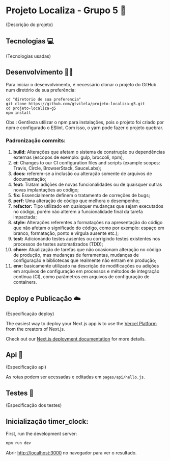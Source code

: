 # Projeto Localiza - Grupo 5 :memo:

(Descrição do projeto)


## Tecnologias :computer:

(Tecnologias usadas)

## Desenvolvimento :man_technologist:

Para iniciar o desenvolvimento, é necessário clonar o projeto do GitHub num diretório de sua preferência:

```shell
cd "diretorio de sua preferencia"
git clone https://github.com/gtvilela/projeto-localiza-g5.git
cd projeto-localiza-g5
npm install
```
Obs.: Gentileza utilizar o npm para instalações, pois o projeto foi criado por npm e configurado o ESlint. Com isso, o yarn pode fazer o projeto quebrar.

### Padronização commits:

1. <b>build:</b> Alterações que afetam o sistema de construção ou dependências externas (escopos de exemplo: gulp, broccoli, npm),
2. <b>ci:</b> Changes to our CI configuration files and scripts (example scopes: Travis, Circle, BrowserStack, SauceLabs);
3. <b>docs:</b> referem-se a inclusão ou alteração somente de arquivos de documentação;
4. <b>feat:</b> Tratam adições de novas funcionalidades ou de quaisquer outras novas implantações ao código;
5. <b>fix:</b> Essencialmente definem o tratamento de correções de bugs;
6. <b>perf:</b> Uma alteração de código que melhora o desempenho;
7. <b>refactor:</b> Tipo utilizado em quaisquer mudanças que sejam executados no código, porém não alterem a funcionalidade final da tarefa impactada;
8. <b>style:</b> Alterações referentes a formatações na apresentação do código que não afetam o significado do código, como por exemplo: espaço em branco, formatação, ponto e vírgula ausente etc.);
9. <b>test:</b> Adicionando testes ausentes ou corrigindo testes existentes nos processos de testes automatizados (TDD);
10. <b>chore:</b> Atualização de tarefas que não ocasionam alteração no código de produção, mas mudanças de ferramentas, mudanças de configuração e bibliotecas que realmente não entram em produção;
11. <b>env:</b> basicamente utilizado na descrição de modificações ou adições em arquivos de configuração em processos e métodos de integração contínua (CI), como parâmetros em arquivos de configuração de containers.


## Deploy e Publicação :cloud:

(Especificação deploy)

The easiest way to deploy your Next.js app is to use the [Vercel Platform](https://vercel.com/new?utm_medium=default-template&filter=next.js&utm_source=create-next-app&utm_campaign=create-next-app-readme) from the creators of Next.js.

Check out our [Next.js deployment documentation](https://nextjs.org/docs/deployment) for more details.

## Api :dizzy:

(Especificação api)

As rotas podem ser acessadas e editadas em `pages/api/hello.js`.

## Testes :test_tube:

(Especificação dos testes)

## Inicialização timer_clock:
First, run the development server:

```bash
npm run dev
```

Abrir [http://localhost:3000](http://localhost:3000) no navegador para ver o resultado.

